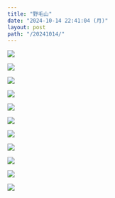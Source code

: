```yaml
---
title: "野毛山"
date: "2024-10-14 22:41:04 (月)"
layout: post
path: "/20241014/"
---
```



![](../images/20241014/L1004685.jpg)

![](../images/20241014/L1004723.jpg)

![](../images/20241014/L1004717.jpg)

![](../images/20241014/L1004742.jpg)

![](../images/20241014/L1004750.jpg)

![](../images/20241014/L1004766.jpg)

![](../images/20241014/L1004830.jpg)

![](../images/20241014/L1004837.jpg)

![](../images/20241014/L1004693.jpg)

![](../images/20241014/L1004840.jpg)

![](../images/20241014/L1004845.jpg)
